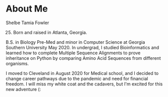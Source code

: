 # About Me
Shelbe Tamia Fowler

25. Born and raised in Atlanta, Georgia.

B.S. in Biology Pre-Med and minor in Computer Science at Georgia Southern University May 2020. In undergrad, I studied Bioinformatics and learned how to complete Multiple Sequence Alignments to prove inheritance on Python by comparing Amino Acid Sequences from different organisms.

I moved to Cleveland in August 2020 for Medical school, and I decided to change career pathways due to the pandemic and need for financial freedom. I will miss my white coat and the cadavers, but I'm excited for this new adventure (:
